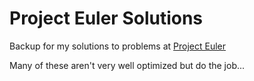 # Project Euler Solutions
Backup for my solutions to problems at [Project Euler](https://www.projecteuler.net/)

Many of these aren't very well optimized but do the job... 
